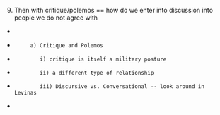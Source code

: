    9) Then with critique/polemos == how do we enter into discussion into people we do not agree with
*  
*          a) Critique and Polemos 
*             i) critique is itself a military posture
*             ii) a different type of relationship
*             iii) Discursive vs. Conversational -- look around in Levinas
* 